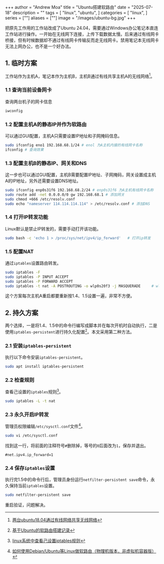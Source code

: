 +++
author = "Andrew Moa"
title = "Ubuntu搭建软路由"
date = "2025-07-18"
description = ""
tags = [
    "linux",
    "ubuntu",
]
categories = [
    "linux",
]
series = [""]
aliases = [""]
image = "/images/ubuntu-bg.jpg"
+++

把原先工作用的工作站改成了Ubuntu 24.04，需要通过Windows办公笔记本直连工作站进行操作。一开始在无线网下连接，上传下载数据太慢。后来通过有线网卡桥接，但有时候数据却不通过有线网卡传输反而走无线网卡。禁用笔记本无线网卡无法上网办公，也不是一个好办法。

## 1. 临时方案
工作站作为主机A，笔记本作为主机B，主机B通过有线共享主机A的无线网络[^1]。

### 1.1 查询当前设备网卡
查询两台机子的网卡信息
```bash
iwconfig
```

### 1.2 配置主机A的静态IP并作为软路由
可以通过GUI配置，主机A只需要设置IP地址和子网掩码信息。
```bash
sudo ifconfig eno1 192.168.68.1/24 # enol 为A主机内接的有线网卡名称
ifconfig # 查询效果
```

### 1.3 配置主机B的静态IP、网关和DNS
这一步也可以通过GUI配置，主机B需要配置IP地址、子网掩码，网关设置成主机A的IP地址，另外还需要设置DNS地址。
```bash
sudo ifconfig enp0s31f6 192.168.68.2/24 # enp0s31f6 为A主机有线网卡名称
sudo route add -net 0.0.0.0/0 gw 192.168.68.1 # 添加网关
sudo chmod +666 /etc/resolv.conf 
sudo echo "nameserver 114.114.114.114" > /etc/resolv.conf # 添加DNS
```

### 1.4 打开IP转发功能
Linux默认是禁止IP转发的，需要手动打开该功能。
```bash
sudo bash -c 'echo 1 > /proc/sys/net/ipv4/ip_forward'   # 打开ip转发
```

### 1.5 配置NAT
通过`iptables`设置路由转发。
```bash
sudo iptables -F
sudo iptables -P INPUT ACCEPT
sudo iptables -P FORWARD ACCEPT
sudo iptables -t nat -A POSTROUTING -o wlp0s20f3 -j MASQUERADE     # wlp0s20f3为A主机接外网的无线网卡
```

这个方案每次主机A重启都要重新按1.4、1.5设置一遍，非常不方便。

## 2. 持久方案
两个选择，一是将1.4、1.5中的命令行编写成脚本并在每次开机时自动执行，二是使用` iptables-persistent `进行持久化配置[^2]。本文采用第二种方法。

### 2.1 安装`iptables-persistent`
执行以下命令安装`iptables-persistent`。
```bash
sudo apt install iptables-persistent
```

### 2.2 检查规则
查看己设置的`iptables`规则[^3]。
```bash
sudo iptables -L -t nat
```

### 2.3 永久开启IP转发
管理员权限编辑`/etc/sysctl.conf`文件[^4]。
```bash
sudo vi /etc/sysctl.conf
```
找到这一行，将前面的注释符号`#`删除掉，等号的`0`后面改为`1`，保存并退出。
```config
#net.ipv4.ip_forward=1
```

### 2.4 保存`iptables`设置
执行完1.5中的命令行后，管理员身份运行`netfilter-persistent save`命令，永久保持当前`iptables`设置。
```bash
sudo netfilter-persistent save
```

重启验证，问题解决。

[^1]: [两台ubuntu18.04通过有线网络共享无线网络](https://blog.csdn.net/weixin_41281151/article/details/116057867)

[^2]: [基于Ubuntu的软路由搭建记录](https://zahui.fan/posts/cfedbd03/)

[^3]: [linux系统中查看己设置iptables规则](https://blog.csdn.net/chengxuyuanyonghu/article/details/51897666)

[^4]: [如何使用Debian/Ubuntu等Linux做软路由（物理机版本，非虚拟机容器版）](https://zhuanlan.zhihu.com/p/587068225)

